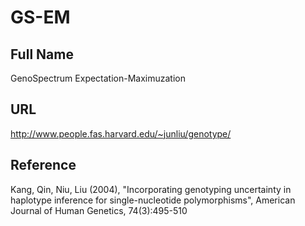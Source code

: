 # GS-EM

## Full Name
GenoSpectrum Expectation-Maximuzation

## URL
http://www.people.fas.harvard.edu/~junliu/genotype/

## Reference
Kang, Qin, Niu, Liu (2004), "Incorporating genotyping uncertainty in haplotype inference for single-nucleotide polymorphisms", American Journal of Human Genetics, 74(3):495-510